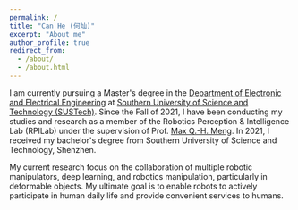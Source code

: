 ```yaml
---
permalink: /
title: "Can He (何灿)"
excerpt: "About me"
author_profile: true
redirect_from: 
  - /about/
  - /about.html
---
```





I am currently pursuing a Master's degree in the [Department of Electronic and Electrical Engineering](https://eee.sustech.edu.cn/?lang=en) at [Southern University of Science and Technology (SUSTech)](https://sustech.edu.cn/en/). Since the Fall of 2021, I have been conducting my studies and research as a member of the Robotics Perception & Intelligence Lab (RPILab) under the supervision of Prof. [Max Q.-H. Meng](https://scholar.google.com/citations?user=DxDCU7AAAAAJ&hl=en&oi=ao). In 2021, I received my bachelor's degree from Southern University of Science and Technology, Shenzhen. 

My current research focus on the collaboration of multiple robotic manipulators, deep learning, and robotics manipulation, particularly in deformable objects. My ultimate goal is to enable robots to actively participate in human daily life and provide convenient services to humans.


